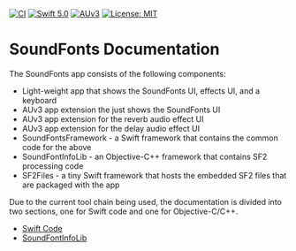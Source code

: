 [![CI](https://github.com/bradhowes/SoundFonts/workflows/CI/badge.svg)](https://github.com/bradhowes/SoundFonts)
[![Swift 5.0](https://img.shields.io/badge/Swift-5.0-orange.svg?style=flat)](https://swift.org)
[![AUv3](https://img.shields.io/badge/AU-v3-green.svg)](https://github.com/bradhowes/SoundFonts)
[![License: MIT](https://img.shields.io/badge/License-MIT-yellow.svg)](https://opensource.org/licenses/MIT)

# SoundFonts Documentation

The SoundFonts app consists of the following components:

* Light-weight app that shows the SoundFonts UI, effects UI, and a keyboard
* AUv3 app extension the just shows the SoundFonts UI
* AUv3 app extension for the reverb audio effect UI
* AUv3 app extension for the delay audio effect UI
* SoundFontsFramework - a Swift framework that contains the common code for the above
* SoundFontInfoLib - an Objective-C++ framework that contains SF2 processing code
* SF2Files - a tiny Swift framework that hosts the embedded SF2 files that are packaged with the app

Due to the current tool chain being used, the documentation is divided into two sections, one for Swift code
and one for Objective-C/C++.

* [Swift Code](swift/index.html)
* [SoundFontInfoLib](cpp/index.html)
